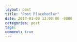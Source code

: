```yaml
---
layout: post
title: "Post Placehodler"
date: 2017-01-09 13:00:00 -0800
categories: post
tags: 
comment: true
---
```


